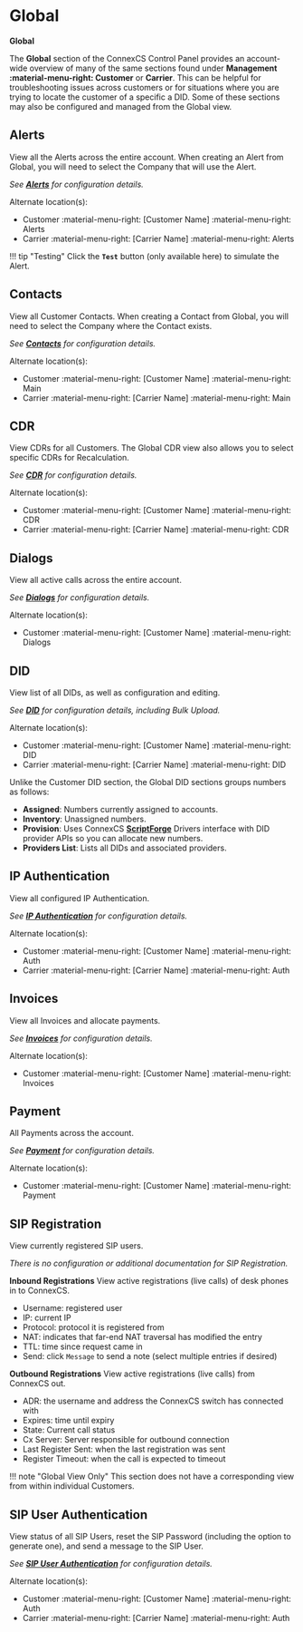# Global

**Global**

The **Global** section of the ConnexCS Control Panel provides an account-wide overview of many of the same sections found under **Management :material-menu-right: Customer** or **Carrier**. This can be helpful for troubleshooting issues across customers or for situations where you are trying to locate the customer of a specific a DID. Some of these sections may also be configured and managed from the Global view. 


## Alerts
View all the Alerts across the entire account. When creating an Alert from Global, you will need to select the Company that will use the Alert.

*See [**Alerts**](https://docs.connexcs.com/customer/alerts) for configuration details.*

Alternate location(s):

* Customer :material-menu-right: [Customer Name] :material-menu-right: Alerts
* Carrier :material-menu-right: [Carrier Name] :material-menu-right: Alerts

!!! tip "Testing"
    Click the **`Test`** button (only available here) to simulate the Alert. 

## Contacts
View all Customer Contacts. When creating a Contact from Global, you will need to select the Company where the Contact exists.

*See [**Contacts**](https://docs.connexcs.com/customer/main) for configuration details.* 

Alternate location(s):

* Customer :material-menu-right: [Customer Name] :material-menu-right: Main
* Carrier :material-menu-right: [Carrier Name] :material-menu-right: Main

## CDR
View CDRs for all Customers. The Global CDR view also allows you to select specific CDRs for Recalculation. 

*See [**CDR**](https://docs.connexcs.com/customer/cdr) for configuration details.*

Alternate location(s):

* Customer :material-menu-right: [Customer Name] :material-menu-right: CDR
* Carrier :material-menu-right: [Carrier Name] :material-menu-right: CDR

## Dialogs
View all active calls across the entire account. 

*See [**Dialogs**](https://docs.connexcs.com/customer/dialogs) for configuration details.*

Alternate location(s):

* Customer :material-menu-right: [Customer Name] :material-menu-right: Dialogs

## DID
View list of all DIDs, as well as configuration and editing. 

*See [**DID**](https://docs.connexcs.com/customer/did) for configuration details, including Bulk Upload.*

Alternate location(s):

* Customer :material-menu-right: [Customer Name] :material-menu-right: DID
* Carrier :material-menu-right: [Carrier Name] :material-menu-right: DID

Unlike the Customer DID section, the Global DID sections groups numbers as follows:

* **Assigned**: Numbers currently assigned to accounts.
* **Inventory**: Unassigned numbers.
* **Provision**: Uses ConnexCS [**ScriptForge**](https://docs.connexcs.com/developers/scriptforge/) Drivers interface with DID provider APIs so you can allocate new numbers.
* **Providers List**: Lists all DIDs and associated providers.

## IP Authentication
View all configured IP Authentication. 

*See [**IP Authentication**](https://docs.connexcs.com/customer/auth/#ip-authentication) for configuration details.*

Alternate location(s):

* Customer :material-menu-right: [Customer Name] :material-menu-right: Auth 
* Carrier :material-menu-right: [Carrier Name] :material-menu-right: Auth 

## Invoices
View all Invoices and allocate payments. 

*See [**Invoices**](https://docs.connexcs.com/customer/invoices) for configuration details.*

Alternate location(s):

* Customer :material-menu-right: [Customer Name] :material-menu-right: Invoices

## Payment
All Payments across the account. 

*See [**Payment**](https://docs.connexcs.com/customer/payment) for configuration details.*

Alternate location(s):

* Customer :material-menu-right: [Customer Name] :material-menu-right: Payment

## SIP Registration
View currently registered SIP users. 

*There is no configuration or additional documentation for SIP Registration.*

**Inbound Registrations**
View active registrations (live calls) of desk phones in to ConnexCS. 

* Username: registered user
* IP: current IP
* Protocol: protocol it is registered from
* NAT: indicates that far-end NAT traversal has modified the entry
* TTL: time since request came in
* Send: click `Message` to send a note (select multiple entries if desired)

**Outbound Registrations**
View active registrations (live calls)  from ConnexCS out.

* ADR: the username and address the ConnexCS switch has connected with
* Expires: time until expiry
* State: Current call status
* Cx Server: Server responsible for outbound connection
* Last Register Sent: when the last registration was sent
* Register Timeout: when the call is expected to timeout


!!! note "Global View Only"
    This section does not have a corresponding view from within individual Customers. 

## SIP User Authentication
View status of all SIP Users, reset the SIP Password (including the option to generate one), and send a message to the SIP User. 

*See [**SIP User Authentication**](https://docs.connexcs.com/customer/auth/#sip-user-authentication) for configuration details.*

Alternate location(s):

* Customer :material-menu-right: [Customer Name] :material-menu-right: Auth
* Carrier :material-menu-right: [Carrier Name] :material-menu-right: Auth
